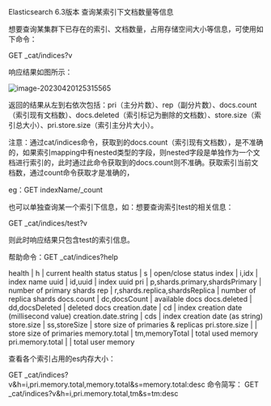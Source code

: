 Elasticsearch 6.3版本 查询某索引下文档数量等信息


想要查询某集群下已存在的索引、文档数量，占用存储空间大小等信息，可使用如下命令：

GET _cat/indices?v

响应结果如图所示：

![image-20230420125315565](C:\Users\11650\Documents\typora\Image\image-20230420125315565.png)

返回的结果从左到右依次包括：pri（主分片数）、rep（副分片数）、docs.count（索引现有文档数）、docs.deleted（索引标记为删除的文档数）、store.size（索引总大小）、pri.store.size（索引主分片大小）。

注意：通过cat/indices命令，获取到的docs.count（索引现有文档数），是不准确的，如果索引mapping中有nested类型的字段，则nested字段是单独作为一个文档进行索引的，此时通过此命令获取到的docs.count则不准确。获取索引当前文档数，通过count命令获取才是准确的，

eg：GET indexName/_count

也可以单独查询某一个索引下信息，如：想要查询索引test的相关信息：

GET _cat/indices/test?v

则此时响应结果只包含test的索引信息。

帮助命令：GET _cat/indices?help

health                           | h                              | current health status
status                           | s                              | open/close status
index                            | i,idx                          | index name
uuid                             | id,uuid                        | index uuid
pri                              | p,shards.primary,shardsPrimary | number of primary shards
rep                              | r,shards.replica,shardsReplica | number of replica shards
docs.count                       | dc,docsCount                   | available docs
docs.deleted                     | dd,docsDeleted                 | deleted docs
creation.date                    | cd                             | index creation date (millisecond value)
creation.date.string             | cds                            | index creation date (as string)
store.size                       | ss,storeSize                   | store size of primaries & replicas
pri.store.size                   |                                | store size of primaries
memory.total                     | tm,memoryTotal                 | total used memory
pri.memory.total                 |                                | total user memory



查看各个索引占用的es内存大小：

GET _cat/indices?v&h=i,pri.memory.total,memory.total&s=memory.total:desc
命令简写： GET _cat/indices?v&h=i,pri.memory.total,tm&s=tm:desc